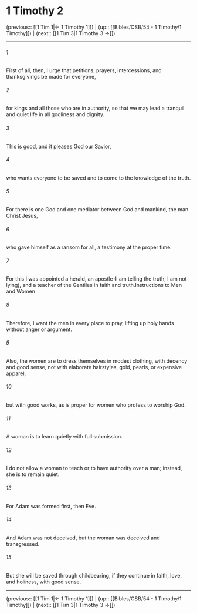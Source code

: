 # 1 Timothy 2

(previous:: [[1 Tim 1|← 1 Timothy 1]]) | (up:: [[Bibles/CSB/54 - 1 Timothy/1 Timothy]]) | (next:: [[1 Tim 3|1 Timothy 3 →]])

***


###### 1 
First of all, then, I urge that petitions, prayers, intercessions, and thanksgivings be made for everyone, 

###### 2 
for kings and all those who are in authority, so that we may lead a tranquil and quiet life in all godliness and dignity. 

###### 3 
This is good, and it pleases God our Savior, 

###### 4 
who wants everyone to be saved and to come to the knowledge of the truth. 

###### 5 
For there is one God and one mediator between God and mankind, the man Christ Jesus, 

###### 6 
who gave himself as a ransom for all, a testimony at the proper time. 

###### 7 
For this I was appointed a herald, an apostle (I am telling the truth; I am not lying), and a teacher of the Gentiles in faith and truth.Instructions to Men and Women 

###### 8 
Therefore, I want the men in every place to pray, lifting up holy hands without anger or argument. 

###### 9 
Also, the women are to dress themselves in modest clothing, with decency and good sense, not with elaborate hairstyles, gold, pearls, or expensive apparel, 

###### 10 
but with good works, as is proper for women who profess to worship God. 

###### 11 
A woman is to learn quietly with full submission. 

###### 12 
I do not allow a woman to teach or to have authority over a man; instead, she is to remain quiet. 

###### 13 
For Adam was formed first, then Eve. 

###### 14 
And Adam was not deceived, but the woman was deceived and transgressed. 

###### 15 
But she will be saved through childbearing, if they continue in faith, love, and holiness, with good sense.

***

(previous:: [[1 Tim 1|← 1 Timothy 1]]) | (up:: [[Bibles/CSB/54 - 1 Timothy/1 Timothy]]) | (next:: [[1 Tim 3|1 Timothy 3 →]])
